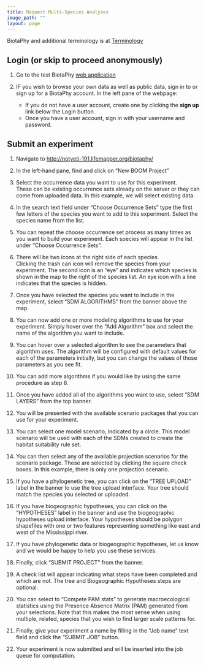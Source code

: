 ```yaml
---
title: Request Multi-Species Analyses
image_path: ""
layout: page
---
```



BiotaPhy and additional terminology is at [Terminology](/terms)

## Login (or skip to proceed anonymously)

1. Go to the test BiotaPhy [web application](http://client.lifemapper.org/biotaphy)
   
1. IF you wish to browse your own data as well as public data, sign in to 
   or sign up for a BiotaPhy account.  In the left pane of the webpage:
    
      * If you do not have a user account, create one by clicking the **sign up** 
        link below the Login button.
      * Once you have a user account, sign in with your username and password.

## Submit an experiment

1. Navigate to http://notyeti-191.lifemapper.org/biotaphy/

1. In the left-hand pane, find and click on “New BOOM Project”

1. Select the occurrence data you want to use for this experiment.  
   These can be existing occurrence sets already on the server or 
   they can come from uploaded data.  In this example, we will 
   select existing data.

1. In the search text field under “Choose Occurrence Sets” type the 
   first few letters of the species you want to add to this 
   experiment.  Select the species name from the list.
   
1. You can repeat the choose occurrence set process as many times as 
   you want to build your experiment.  Each species will appear in 
   the list under “Choose Occurrence Sets”.  

1. There will be two icons at the right side of each species.  
   Clicking the trash can icon will remove the species from your 
   experiment.  The second icon is an “eye” and indicates which 
   species is shown in the map to the right of the species list.  An 
   eye icon with a line indicates that the species is hidden.

1. Once you have selected the species you want to include in the 
   experiment, select “SDM ALGORITHMS” from the banner above the map.

1. You can now add one or more modeling algorithms to use for your 
   experiment.  Simply hover over the “Add Algorithm” box and select 
   the name of the algorithm you want to include.

1. You can hover over a selected algorithm to see the parameters that 
   algorithm uses.  The algorithm will be configured with default 
   values for each of the parameters initially, but you can change the 
   values of those parameters as you see fit. 

1. You can add more algorithms if you would like by using the same
   procedure as step 8.

1. Once you have added all of the algorithms you want to use, select 
   “SDM LAYERS” from the top banner.

1. You will be presented with the available scenario packages that you 
   can use for your experiment. 

1. You can select one model scenario, indicated by a circle.  This model 
   scenario will be used with each of the SDMs created to create the 
   habitat suitability rule set.

1. You can then select any of the available projection scenarios for the 
   scenario package.  These are selected by clicking the square check 
   boxes.  In this example, there is only one projection scenario.

1. If you have a phylogenetic tree, you can click on the “TREE UPLOAD” 
   label in the banner to use the tree upload interface.  Your tree 
   should match the species you selected or uploaded. 

1. If you have biogeographic hypotheses, you can click on the “HYPOTHESES” 
   label in the banner and use the biogeographic hypotheses upload 
   interface.  Your hypotheses should be polygon shapefiles with one or two 
   features representing something like east and west of the Mississippi 
   river.

1. If you have phylogenetic data or biogeographic hypotheses, let us know 
   and we would be happy to help you use these services.

1. Finally, click “SUBMIT PROJECT” from the banner.

1. A check list will appear indicating what steps have been completed and 
   which are not.  The tree and Biogeographic Hypotheses steps are optional.

1. You can select to “Compete PAM stats” to generate macroecological 
   statistics using the Presence Absence Matrix (PAM) generated from your 
   selections.  Note that this makes the most sense when using multiple, 
   related, species that you wish to find larger scale patterns for.

1. Finally, give your experiment a name by filling in the “Job name” text 
   field and click the “SUBMIT JOB” button.

1. Your experiment is now submitted and will be inserted into the job 
   queue for computation.



